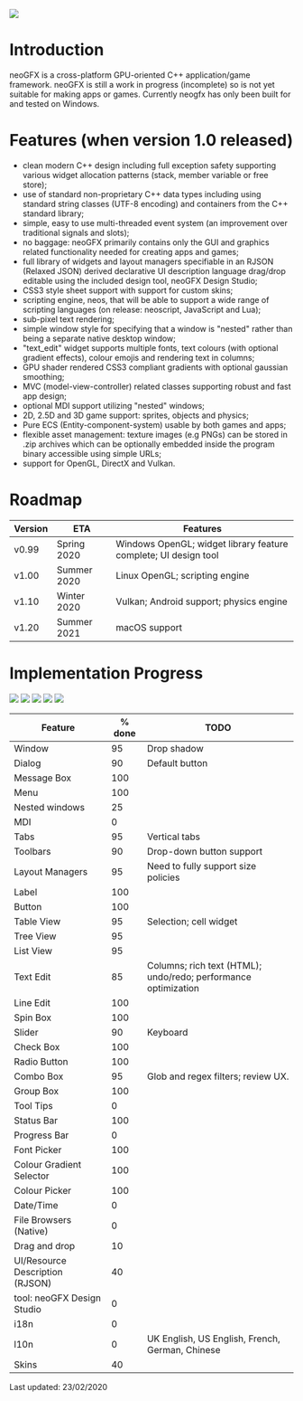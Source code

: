 ![](https://raw.githubusercontent.com/FlibbleMr/neogfx/master/neoGFX.png)

# Introduction
neoGFX is a cross-platform GPU-oriented C++ application/game framework.
neoGFX is still a work in progress (incomplete) so is not yet suitable for making apps or games. Currently neogfx has only been built for and tested on Windows.

# Features (when version 1.0 released)
- clean modern C++ design including full exception safety supporting various widget allocation patterns (stack, member variable or free store);
- use of standard non-proprietary C++ data types including using standard string classes (UTF-8 encoding) and containers from the C++ standard library;
- simple, easy to use multi-threaded event system (an improvement over traditional signals and slots);
- no baggage: neoGFX primarily contains only the GUI and graphics related functionality needed for creating apps and games;
- full library of widgets and layout managers specifiable in an RJSON (Relaxed JSON) derived declarative UI description language drag/drop editable using the included design tool, neoGFX Design Studio;
- CSS3 style sheet support with support for custom skins;
- scripting engine, neos, that will be able to support a wide range of scripting languages (on release: neoscript, JavaScript and Lua);
- sub-pixel text rendering;
- simple window style for specifying that a window is "nested" rather than being a separate native desktop window;
- "text_edit" widget supports multiple fonts, text colours (with optional gradient effects), colour emojis and rendering text in columns;
- GPU shader rendered CSS3 compliant gradients with optional gaussian smoothing;
- MVC (model-view-controller) related classes supporting robust and fast app design;
- optional MDI support utilizing "nested" windows;
- 2D, 2.5D and 3D game support: sprites, objects and physics;
- Pure ECS (Entity-component-system) usable by both games and apps;
- flexible asset management: texture images (e.g PNGs) can be stored in .zip archives which can be optionally embedded inside the program binary accessible using simple URLs;
- support for OpenGL, DirectX and Vulkan.


# Roadmap

Version | ETA           | Features
--------|---------------|---------------------------------------------------
v0.99   | Spring 2020   | Windows OpenGL; widget library feature complete; UI design tool
v1.00   | Summer 2020   | Linux OpenGL; scripting engine
v1.10   | Winter 2020   | Vulkan; Android support; physics engine
v1.20   | Summer 2021   | macOS support

# Implementation Progress

![](http://neogfx.org/temp/glyphgradients1.png?id=2)
![](http://neogfx.org/temp/glyphgradients2.png?id=1)
![](http://neogfx.org/temp/github1.png?id=1)
![](http://neogfx.org/temp/github2.png?id=1)
![](http://neogfx.org/temp/github3.png?id=1)



Feature                         | % done  |     TODO
--------------------------------|---------|-------------------------------------------------------------------------------
Window                          | 95      |     Drop shadow
Dialog                          | 90      |     Default button
Message Box                     | 100     |
Menu                            | 100     | 
Nested windows                  | 25      |     
MDI                             | 0       |
Tabs                            | 95      |     Vertical tabs
Toolbars                        | 90      |     Drop-down button support
Layout Managers                 | 95      |     Need to fully support size policies
Label                           | 100     |     
Button                          | 100     |     
Table View                      | 95      |     Selection; cell widget
Tree View                       | 95      |
List View                       | 95      |
Text Edit                       | 85      |     Columns; rich text (HTML); undo/redo; performance optimization
Line Edit                       | 100     |     
Spin Box                        | 100     |
Slider                          | 90      |     Keyboard
Check Box                       | 100     |     
Radio Button                    | 100     |
Combo Box                       | 95      |     Glob and regex filters; review UX.
Group Box                       | 100     |
Tool Tips                       | 0       |
Status Bar                      | 100     |
Progress Bar                    | 0       |
Font Picker                     | 100     |
Colour Gradient Selector        | 100     |
Colour Picker                   | 100     |
Date/Time                       | 0       |
File Browsers (Native)          | 0       |
Drag and drop                   | 10      |
UI/Resource Description (RJSON) | 40      |
tool: neoGFX Design Studio      | 0       |
i18n                            | 0       |
l10n                            | 0       |     UK English, US English, French, German, Chinese
Skins                           | 40      |

Last updated: 23/02/2020
